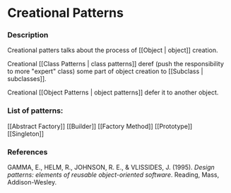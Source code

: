 # Creational Patterns

### Description

Creational patters talks about the process of [[Object | object]] creation. 

Creational [[Class Patterns | class patterns]] deref (push the responsibility to more "expert" class) some part of object creation to [[Subclass | subclasses]].

Creational [[Object Patterns | object patterns]] defer it to another object.

### List of patterns:
[[Abstract Factory]]
[[Builder]]
[[Factory Method]]
[[Prototype]]
[[Singleton]]



### References
GAMMA, E., HELM, R., JOHNSON, R. E., & VLISSIDES, J. (1995). _Design patterns: elements of reusable object-oriented software_. Reading, Mass, Addison-Wesley.